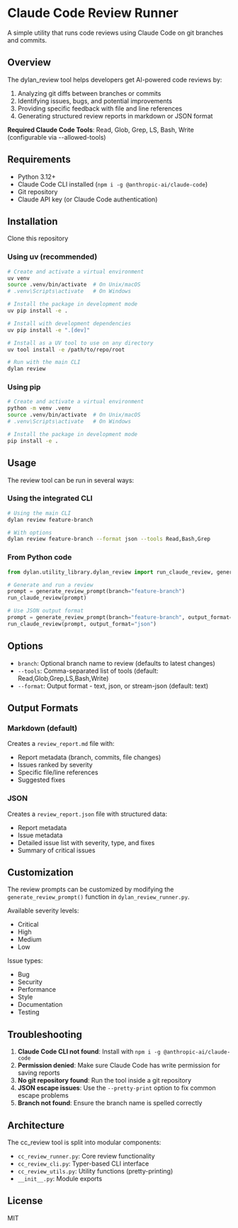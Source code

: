# Claude Code Review Runner

A simple utility that runs code reviews using Claude Code on git branches and commits.

## Overview

The dylan_review tool helps developers get AI-powered code reviews by:

1. Analyzing git diffs between branches or commits
2. Identifying issues, bugs, and potential improvements
3. Providing specific feedback with file and line references
4. Generating structured review reports in markdown or JSON format

**Required Claude Code Tools**: Read, Glob, Grep, LS, Bash, Write (configurable via --allowed-tools)

## Requirements

- Python 3.12+
- Claude Code CLI installed (`npm i -g @anthropic-ai/claude-code`)
- Git repository
- Claude API key (or Claude Code authentication)

## Installation

Clone this repository

### Using uv (recommended)

```bash
# Create and activate a virtual environment
uv venv
source .venv/bin/activate  # On Unix/macOS
# .venv\Scripts\activate   # On Windows

# Install the package in development mode
uv pip install -e .

# Install with development dependencies
uv pip install -e ".[dev]"

# Install as a UV tool to use on any directory
uv tool install -e /path/to/repo/root

# Run with the main CLI
dylan review
```

### Using pip

```bash
# Create and activate a virtual environment
python -m venv .venv
source .venv/bin/activate  # On Unix/macOS
# .venv\Scripts\activate   # On Windows

# Install the package in development mode
pip install -e .
```

## Usage

The review tool can be run in several ways:

### Using the integrated CLI

```bash
# Using the main CLI
dylan review feature-branch

# With options
dylan review feature-branch --format json --tools Read,Bash,Grep
```

### From Python code

```python
from dylan.utility_library.dylan_review import run_claude_review, generate_review_prompt

# Generate and run a review
prompt = generate_review_prompt(branch="feature-branch")
run_claude_review(prompt)

# Use JSON output format
prompt = generate_review_prompt(branch="feature-branch", output_format="json")
run_claude_review(prompt, output_format="json")
```

## Options

- `branch`: Optional branch name to review (defaults to latest changes)
- `--tools`: Comma-separated list of tools (default: Read,Glob,Grep,LS,Bash,Write)
- `--format`: Output format - text, json, or stream-json (default: text)

## Output Formats

### Markdown (default)

Creates a `review_report.md` file with:

- Report metadata (branch, commits, file changes)
- Issues ranked by severity
- Specific file/line references
- Suggested fixes

### JSON

Creates a `review_report.json` file with structured data:

- Report metadata
- Issue metadata
- Detailed issue list with severity, type, and fixes
- Summary of critical issues

## Customization

The review prompts can be customized by modifying the `generate_review_prompt()` function in `dylan_review_runner.py`.

Available severity levels:

- Critical
- High
- Medium
- Low

Issue types:

- Bug
- Security
- Performance
- Style
- Documentation
- Testing

## Troubleshooting

1. **Claude Code CLI not found**: Install with `npm i -g @anthropic-ai/claude-code`
2. **Permission denied**: Make sure Claude Code has write permission for saving reports
3. **No git repository found**: Run the tool inside a git repository
4. **JSON escape issues**: Use the `--pretty-print` option to fix common escape problems
5. **Branch not found**: Ensure the branch name is spelled correctly

## Architecture

The cc_review tool is split into modular components:

- `cc_review_runner.py`: Core review functionality
- `cc_review_cli.py`: Typer-based CLI interface
- `cc_review_utils.py`: Utility functions (pretty-printing)
- `__init__.py`: Module exports

## License

MIT

